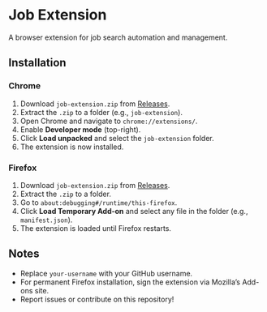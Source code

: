 # Job Extension

A browser extension for job search automation and management.

## Installation

### Chrome
1. Download `job-extension.zip` from [Releases](https://github.com/your-username/job-extension/releases).
2. Extract the `.zip` to a folder (e.g., `job-extension`).
3. Open Chrome and navigate to `chrome://extensions/`.
4. Enable **Developer mode** (top-right).
5. Click **Load unpacked** and select the `job-extension` folder.
6. The extension is now installed.

### Firefox
1. Download `job-extension.zip` from [Releases](https://github.com/your-username/job-extension/releases).
2. Extract the `.zip` to a folder.
3. Go to `about:debugging#/runtime/this-firefox`.
4. Click **Load Temporary Add-on** and select any file in the folder (e.g., `manifest.json`).
5. The extension is loaded until Firefox restarts.

## Notes
- Replace `your-username` with your GitHub username.
- For permanent Firefox installation, sign the extension via Mozilla’s Add-ons site.
- Report issues or contribute on this repository!
